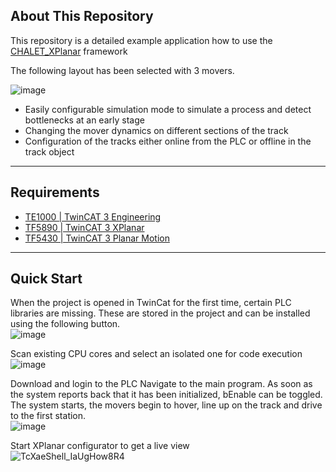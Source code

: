 ## About This Repository
This repository is a detailed example application how to use the [CHALET_XPlanar](https://github.com/Beckhoff-Switzerland/CHALET_XPlanar) framework

The following layout has been selected with 3 movers.


![image](https://github.com/user-attachments/assets/d8d6c46d-9b93-48af-81e2-3aab3ca74152)


- Easily configurable simulation mode to simulate a process and detect bottlenecks at an early stage
- Changing the mover dynamics on different sections of the track
- Configuration of the tracks either online from the PLC or offline in the track object

---
## Requirements
- [TE1000 | TwinCAT 3 Engineering](https://www.beckhoff.com/en-en/products/automation/twincat/texxxx-twincat-3-engineering/te1000.html)
- [TF5890 | TwinCAT 3 XPlanar](https://www.beckhoff.com/en-en/products/automation/twincat/tfxxxx-twincat-3-functions/tf5xxx-motion/tf5890.html)
- [TF5430 | TwinCAT 3 Planar Motion](https://www.beckhoff.com/en-en/products/automation/twincat/tfxxxx-twincat-3-functions/tf5xxx-motion/tf5430.html?)

---
## Quick Start
When the project is opened in TwinCat for the first time, certain PLC libraries are missing. These are stored in the project and can be installed using the following button.<br>
![image](https://github.com/Beckhoff-Switzerland/CHALET_XPlanar_Example/assets/143804651/2eaaeeea-066d-446c-9530-650616aed40e)<br>

Scan existing CPU cores and select an isolated one for code execution<br>
![image](https://github.com/Beckhoff-Switzerland/CHALET_XPlanar_Example/assets/143804651/2a9a3c79-fef8-45c8-b2de-12903479d375)<br>

Download and login to the PLC
Navigate to the main program. As soon as the system reports back that it has been initialized, bEnable can be toggled. The system starts, the movers begin to hover, line up on the track and drive to the first station.<br>
![image](https://github.com/Beckhoff-Switzerland/CHALET_XPlanar_Example/assets/143804651/1a7b1440-49a5-4328-9ecd-70057a2ea817)<br>

Start XPlanar configurator to get a live view<br>
![TcXaeShell_IaUgHow8R4](https://github.com/Beckhoff-Switzerland/CHALET_XPlanar_Example/assets/143804651/bcc88095-671b-43d6-94a4-7ca62dfb421a)<br>
